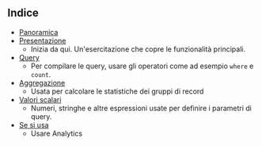 
## Indice
* [Panoramica](../articles/application-insights/app-analytics.md)
* [Presentazione](../articles/application-insights/app-analytics-tour.md)
  * Inizia da qui. Un'esercitazione che copre le funzionalità principali.
* [Query](../articles/application-insights/app-analytics-queries.md)
  * Per compilare le query, usare gli operatori come ad esempio `where` e `count`.
* [Aggregazione](../articles/application-insights/app-analytics-aggregations.md)
  * Usata per calcolare le statistiche dei gruppi di record
* [Valori scalari](../articles/application-insights/app-analytics-scalars.md)
  * Numeri, stringhe e altre espressioni usate per definire i parametri di query.
* [Se si usa](../articles/application-insights/app-analytics-using.md)
  * Usare Analytics

<!---HONumber=AcomDC_0330_2016-->